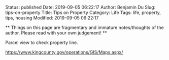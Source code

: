 Status: published
Date: 2019-09-05 06:22:17
Author: Benjamin Du
Slug: tips-on-property
Title: Tips on Property
Category: Life
Tags: life, property, tips, housing
Modified: 2019-09-05 06:22:17

**
Things on this page are fragmentary and immature notes/thoughts of the author.
Please read with your own judgement!
**

Parcel view to check property line.

https://www.kingcounty.gov/operations/GIS/Maps.aspx/
